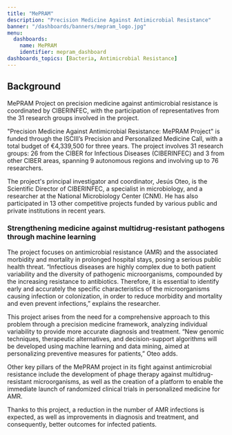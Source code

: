```yaml
---
title: "MePRAM"
description: "Precision Medicine Against Antimicrobial Resistance"
banner: "/dashboards/banners/mepram_logo.jpg"
menu:
  dashboards:
    name: MePRAM
    identifier: mepram_dashboard
dashboards_topics: [Bacteria, Antimicrobial Resistance]
---
```


## Background

MePRAM Project on precision medicine against antimicrobial resistance is coordinated by CIBERINFEC, with the participation of representatives from the 31 research groups involved in the project.

"Precision Medicine Against Antimicrobial Resistance: MePRAM Project" is funded through the ISCIII’s Precision and Personalized Medicine Call, with a total budget of €4,339,500 for three years. The project involves 31 research groups: 26 from the CIBER for Infectious Diseases (CIBERINFEC) and 3 from other CIBER areas, spanning 9 autonomous regions and involving up to 76 researchers.

The project's principal investigator and coordinator, Jesús Oteo, is the Scientific Director of CIBERINFEC, a specialist in microbiology, and a researcher at the National Microbiology Center (CNM). He has also participated in 13 other competitive projects funded by various public and private institutions in recent years.

### Strengthening medicine against multidrug-resistant pathogens through machine learning

The project focuses on antimicrobial resistance (AMR) and the associated morbidity and mortality in prolonged hospital stays, posing a serious public health threat. “Infectious diseases are highly complex due to both patient variability and the diversity of pathogenic microorganisms, compounded by the increasing resistance to antibiotics. Therefore, it is essential to identify early and accurately the specific characteristics of the microorganisms causing infection or colonization, in order to reduce morbidity and mortality and even prevent infections,” explains the researcher.

This project arises from the need for a comprehensive approach to this problem through a precision medicine framework, analyzing individual variability to provide more accurate diagnosis and treatment. “New genomic techniques, therapeutic alternatives, and decision-support algorithms will be developed using machine learning and data mining, aimed at personalizing preventive measures for patients,” Oteo adds.

Other key pillars of the MePRAM project in its fight against antimicrobial resistance include the development of phage therapy against multidrug-resistant microorganisms, as well as the creation of a platform to enable the immediate launch of randomized clinical trials in personalized medicine for AMR.

Thanks to this project, a reduction in the number of AMR infections is expected, as well as improvements in diagnosis and treatment, and consequently, better outcomes for infected patients.

